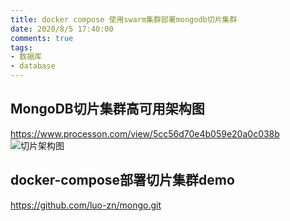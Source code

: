 ```yaml
---
title: docker compose 使用swarm集群部署mongodb切片集群
date: 2020/8/5 17:40:00
comments: true
tags:
- 数据库
- database
---
```



## MongoDB切片集群高可用架构图

<https://www.processon.com/view/5cc56d70e4b059e20a0c038b>
![切片架构图](/imgs/dbs/shard.jpg "切片架构图")

## docker-compose部署切片集群demo

<https://github.com/luo-zn/mongo.git>